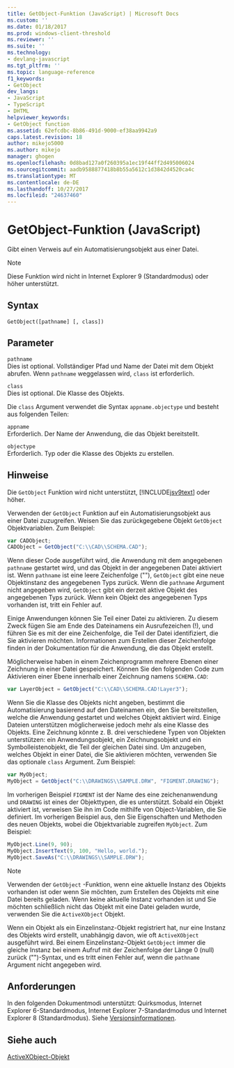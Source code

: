 ```yaml
---
title: GetObject-Funktion (JavaScript) | Microsoft Docs
ms.custom: ''
ms.date: 01/18/2017
ms.prod: windows-client-threshold
ms.reviewer: ''
ms.suite: ''
ms.technology:
- devlang-javascript
ms.tgt_pltfrm: ''
ms.topic: language-reference
f1_keywords:
- GetObject
dev_langs:
- JavaScript
- TypeScript
- DHTML
helpviewer_keywords:
- GetObject function
ms.assetid: 62efcdbc-8b86-491d-9000-ef38aa9942a9
caps.latest.revision: 18
author: mikejo5000
ms.author: mikejo
manager: ghogen
ms.openlocfilehash: 0d8bad127a0f260395a1ec19f44ff2d495006024
ms.sourcegitcommit: aadb9588877418b8b55a5612c1d3842d4520ca4c
ms.translationtype: MT
ms.contentlocale: de-DE
ms.lasthandoff: 10/27/2017
ms.locfileid: "24637460"
---
```

# <a name="getobject-function-javascript"></a>GetObject-Funktion (JavaScript)
Gibt einen Verweis auf ein Automatisierungsobjekt aus einer Datei.  
  
> [!NOTE]
>  Diese Funktion wird nicht in Internet Explorer 9 (Standardmodus) oder höher unterstützt.  
  
## <a name="syntax"></a>Syntax  
  
```  
GetObject([pathname] [, class])  
```  
  
## <a name="parameters"></a>Parameter  
 `pathname`  
 Dies ist optional. Vollständiger Pfad und Name der Datei mit dem Objekt abrufen. Wenn `pathname` weggelassen wird, `class` ist erforderlich.  
  
 `class`  
 Dies ist optional. Die Klasse des Objekts.  
  
 Die `class` Argument verwendet die Syntax `appname.objectype` und besteht aus folgenden Teilen:  
  
 `appname`  
 Erforderlich. Der Name der Anwendung, die das Objekt bereitstellt.  
  
 `objectype`  
 Erforderlich. Typ oder die Klasse des Objekts zu erstellen.  
  
## <a name="remarks"></a>Hinweise  
 Die `GetObject` Funktion wird nicht unterstützt, [!INCLUDE[jsv9text](../../javascript/includes/jsv9text-md.md)] oder höher.  
  
 Verwenden der `GetObject` Funktion auf ein Automatisierungsobjekt aus einer Datei zuzugreifen. Weisen Sie das zurückgegebene Objekt `GetObject` Objektvariablen. Zum Beispiel:  
  
```JavaScript  
var CADObject;  
CADObject = GetObject("C:\\CAD\\SCHEMA.CAD");  
```  
  
 Wenn dieser Code ausgeführt wird, die Anwendung mit dem angegebenen `pathname` gestartet wird, und das Objekt in der angegebenen Datei aktiviert ist. Wenn `pathname` ist eine leere Zeichenfolge (""), `GetObject` gibt eine neue Objektinstanz des angegebenen Typs zurück. Wenn die `pathname` Argument nicht angegeben wird, `GetObject` gibt ein derzeit aktive Objekt des angegebenen Typs zurück. Wenn kein Objekt des angegebenen Typs vorhanden ist, tritt ein Fehler auf.  
  
 Einige Anwendungen können Sie Teil einer Datei zu aktivieren. Zu diesem Zweck fügen Sie am Ende des Dateinamens ein Ausrufezeichen (!), und führen Sie es mit der eine Zeichenfolge, die Teil der Datei identifiziert, die Sie aktivieren möchten. Informationen zum Erstellen dieser Zeichenfolge finden in der Dokumentation für die Anwendung, die das Objekt erstellt.  
  
 Möglicherweise haben in einem Zeichenprogramm mehrere Ebenen einer Zeichnung in einer Datei gespeichert. Können Sie den folgenden Code zum Aktivieren einer Ebene innerhalb einer Zeichnung namens `SCHEMA.CAD`:  
  
```JavaScript  
var LayerObject = GetObject("C:\\CAD\\SCHEMA.CAD!Layer3");  
```  
  
 Wenn Sie die Klasse des Objekts nicht angeben, bestimmt die Automatisierung basierend auf den Dateinamen ein, den Sie bereitstellen, welche die Anwendung gestartet und welches Objekt aktiviert wird. Einige Dateien unterstützen möglicherweise jedoch mehr als eine Klasse des Objekts. Eine Zeichnung könnte z. B. drei verschiedene Typen von Objekten unterstützen: ein Anwendungsobjekt, ein Zeichnungsobjekt und ein Symbolleistenobjekt, die Teil der gleichen Datei sind. Um anzugeben, welches Objekt in einer Datei, die Sie aktivieren möchten, verwenden Sie das optionale `class` Argument. Zum Beispiel:  
  
```JavaScript  
var MyObject;  
MyObject = GetObject("C:\\DRAWINGS\\SAMPLE.DRW", "FIGMENT.DRAWING");  
```  
  
 Im vorherigen Beispiel `FIGMENT` ist der Name des eine zeichenanwendung und `DRAWING` ist eines der Objekttypen, die es unterstützt. Sobald ein Objekt aktiviert ist, verweisen Sie ihn im Code mithilfe von Object-Variablen, die Sie definiert. Im vorherigen Beispiel aus, den Sie Eigenschaften und Methoden des neuen Objekts, wobei die Objektvariable zugreifen `MyObject`. Zum Beispiel:  
  
```JavaScript  
MyObject.Line(9, 90);  
MyObject.InsertText(9, 100, "Hello, world.");  
MyObject.SaveAs("C:\\DRAWINGS\\SAMPLE.DRW");  
```  
  
> [!NOTE]
>  Verwenden der `GetObject` -Funktion, wenn eine aktuelle Instanz des Objekts vorhanden ist oder wenn Sie möchten, zum Erstellen des Objekts mit eine Datei bereits geladen. Wenn keine aktuelle Instanz vorhanden ist und Sie möchten schließlich nicht das Objekt mit eine Datei geladen wurde, verwenden Sie die `ActiveXObject` Objekt.  
  
 Wenn ein Objekt als ein Einzelinstanz-Objekt registriert hat, nur eine Instanz des Objekts wird erstellt, unabhängig davon, wie oft `ActiveXObject` ausgeführt wird. Bei einem Einzelinstanz-Objekt `GetObject` immer die gleiche Instanz bei einem Aufruf mit der Zeichenfolge der Länge 0 (null) zurück ("")-Syntax, und es tritt einen Fehler auf, wenn die `pathname` Argument nicht angegeben wird.  
  
## <a name="requirements"></a>Anforderungen  
 In den folgenden Dokumentmodi unterstützt: Quirksmodus, Internet Explorer 6-Standardmodus, Internet Explorer 7-Standardmodus und Internet Explorer 8 (Standardmodus). Siehe [Versionsinformationen](../../javascript/reference/javascript-version-information.md).  
  
## <a name="see-also"></a>Siehe auch  
 [ActiveXObject-Objekt](../../javascript/reference/activexobject-object-javascript.md)